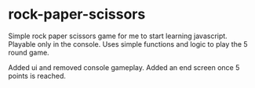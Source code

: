 # rock-paper-scissors
Simple rock paper scissors game for me to start learning javascript. Playable only in the console.
Uses simple functions and logic to play the 5 round game.

Added ui and removed console gameplay. Added an end screen once 5 points is reached.